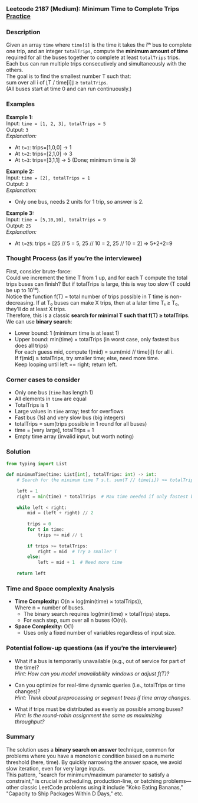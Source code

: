 ### Leetcode 2187 (Medium): Minimum Time to Complete Trips [Practice](https://leetcode.com/problems/minimum-time-to-complete-trips)

### Description  
Given an array `time` where `time[i]` is the time it takes the iᵗʰ bus to complete one trip, and an integer `totalTrips`, compute the **minimum amount of time** required for all the buses together to complete at least `totalTrips` trips.  
Each bus can run multiple trips consecutively and simultaneously with the others.  
The goal is to find the smallest number T such that:  
sum over all i of ⌊T / time[i]⌋ ≥ `totalTrips`.  
(All buses start at time 0 and can run continuously.)

### Examples  

**Example 1:**  
Input: `time = [1, 2, 3], totalTrips = 5`  
Output: `3`  
*Explanation:*
- At `t=1`: trips=[1,0,0] → 1
- At `t=2`: trips=[2,1,0] → 3
- At `t=3`: trips=[3,1,1] → 5 (Done; minimum time is 3)

**Example 2:**  
Input: `time = [2], totalTrips = 1`  
Output: `2`  
*Explanation:*
- Only one bus, needs 2 units for 1 trip, so answer is 2.

**Example 3:**  
Input: `time = [5,10,10], totalTrips = 9`  
Output: `25`  
*Explanation:*
- At `t=25`: trips = [25 // 5 = 5, 25 // 10 = 2, 25 // 10 = 2] ⇒ 5+2+2=9

### Thought Process (as if you’re the interviewee)  
First, consider brute-force:  
Could we increment the time T from 1 up, and for each T compute the total trips buses can finish? But if totalTrips is large, this is way too slow (T could be up to 10¹⁴).  
Notice the function f(T) = total number of trips possible in T time is non-decreasing. If at T₀ buses can make X trips, then at a later time T₁ ≥ T₀, they'll do at least X trips.  
Therefore, this is a classic **search for minimal T such that f(T) ≥ totalTrips**.  
We can use **binary search**:  
- Lower bound: 1 (minimum time is at least 1)
- Upper bound: min(time) × totalTrips (in worst case, only fastest bus does all trips)  
For each guess mid, compute f(mid) = sum(mid // time[i]) for all i.  
If f(mid) ≥ totalTrips, try smaller time; else, need more time.  
Keep looping until left == right; return left.

### Corner cases to consider  
- Only one bus (`time` has length 1)
- All elements in `time` are equal
- TotalTrips is 1
- Large values in `time` array; test for overflows
- Fast bus (1s) and very slow bus (big integers)
- totalTrips = sum(trips possible in 1 round for all buses)
- time = [very large], totalTrips = 1
- Empty time array (invalid input, but worth noting)

### Solution

```python
from typing import List

def minimumTime(time: List[int], totalTrips: int) -> int:
    # Search for the minimum time T s.t. sum(T // time[i]) >= totalTrips
    
    left = 1
    right = min(time) * totalTrips  # Max time needed if only fastest bus works
    
    while left < right:
        mid = (left + right) // 2
        
        trips = 0
        for t in time:
            trips += mid // t
        
        if trips >= totalTrips:
            right = mid  # Try a smaller T
        else:
            left = mid + 1  # Need more time
        
    return left
```

### Time and Space complexity Analysis  

- **Time Complexity:** O(n × log(min(time) × totalTrips)),  
  Where n = number of buses.  
  - The binary search requires log(min(time) × totalTrips) steps.  
  - For each step, sum over all n buses (O(n)).
- **Space Complexity:** O(1)  
  - Uses only a fixed number of variables regardless of input size.

### Potential follow-up questions (as if you’re the interviewer)  

- What if a bus is temporarily unavailable (e.g., out of service for part of the time)?  
  *Hint: How can you model unavailability windows or adjust f(T)?*

- Can you optimize for real-time dynamic queries (i.e., totalTrips or time changes)?  
  *Hint: Think about preprocessing or segment trees if time array changes.*

- What if trips must be distributed as evenly as possible among buses?  
  *Hint: Is the round-robin assignment the same as maximizing throughput?*

### Summary
The solution uses a **binary search on answer** technique, common for problems where you have a monotonic condition based on a numeric threshold (here, time). By quickly narrowing the answer space, we avoid slow iteration, even for very large inputs.  
This pattern, "search for minimum/maximum parameter to satisfy a constraint," is crucial in scheduling, production-line, or batching problems—other classic LeetCode problems using it include "Koko Eating Bananas," "Capacity to Ship Packages Within D Days," etc.